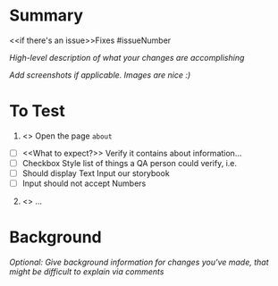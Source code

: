 # Summary

<<if there's an issue>>Fixes #issueNumber

*High-level description of what your changes are accomplishing*

*Add screenshots if applicable. Images are nice :)*

  # To Test

1. <<Step one>> Open the page `about`
- [ ] <<What to expect?>> Verify it contains about information...
- [ ] Checkbox Style list of things a QA person could verify, i.e.
- [ ] Should display Text Input our storybook
- [ ] Input should not accept Numbers
2. <<Step two>> ...

  # Background

*Optional: Give background information for changes you've made, that might be difficult to explain via comments*

